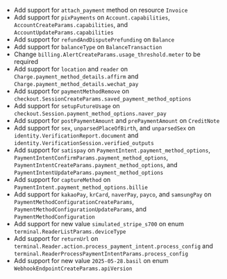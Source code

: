 * Add support for `attach_payment` method on resource `Invoice`
* Add support for `pixPayments` on `Account.capabilities`, `AccountCreateParams.capabilities`, and `AccountUpdateParams.capabilities`
* Add support for `refundAndDisputePrefunding` on `Balance`
* Add support for `balanceType` on `BalanceTransaction`
* Change `billing.AlertCreateParams.usage_threshold.meter` to be required
* Add support for `location` and `reader` on `Charge.payment_method_details.affirm` and `Charge.payment_method_details.wechat_pay`
* Add support for `paymentMethodRemove` on `checkout.SessionCreateParams.saved_payment_method_options`
* Add support for `setupFutureUsage` on `checkout.Session.payment_method_options.naver_pay`
* Add support for `postPaymentAmount` and `prePaymentAmount` on `CreditNote`
* Add support for `sex`, `unparsedPlaceOfBirth`, and `unparsedSex` on `identity.VerificationReport.document` and `identity.VerificationSession.verified_outputs`
* Add support for `satispay` on `PaymentIntent.payment_method_options`, `PaymentIntentConfirmParams.payment_method_options`, `PaymentIntentCreateParams.payment_method_options`, and `PaymentIntentUpdateParams.payment_method_options`
* Add support for `captureMethod` on `PaymentIntent.payment_method_options.billie`
* Add support for `kakaoPay`, `krCard`, `naverPay`, `payco`, and `samsungPay` on `PaymentMethodConfigurationCreateParams`, `PaymentMethodConfigurationUpdateParams`, and `PaymentMethodConfiguration`
* Add support for new value `simulated_stripe_s700` on enum `terminal.ReaderListParams.deviceType`
* Add support for `returnUrl` on `terminal.Reader.action.process_payment_intent.process_config` and `terminal.ReaderProcessPaymentIntentParams.process_config`
* Add support for new value `2025-05-28.basil` on enum `WebhookEndpointCreateParams.apiVersion`